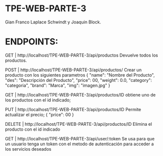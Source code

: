 # TPE-WEB-PARTE-3
Gian Franco Laplace Schwindt y Joaquin Block.

# ENDPOINTS:
GET  | http://localhost/TPE-WEB-PARTE-3/api/productos 
  Devuelve todos los productos.
  
POST  | http://localhost/TPE-WEB-PARTE-3/api/productos/
  Crear un producto con los siguientes parametros
  {
  "name": "Nombre del Producto",
  "des": "Descripción del Producto",
  "price": 00,
  "weight": 0.0,
  "category": "categoria",
  "brand": "Marca",
  "img": "imagen.jpg"
  }
  
GET | http://localhost/TPE-WEB-PARTE-3/api/productos/ID
  obtiene uno de los productos con el id indicado;
  
PUT | http://localhost/TPE-WEB-PARTE-3/api/productos/ID
  Permite actualizar el precio;
  {
  "price": 00
  }
  
DELETE | http://localhost/TPE-WEB-PARTE-3/api/productos/ID
  Elimina el producto con el id indicado
  
GET | http://localhost/TPE-WEB-PARTE-3/api/user/:token
  Se usa para que un usuario tenga un token con el metodo de autenticación para acceder a los servicios deseados
  
  
